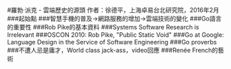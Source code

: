 #羅勃·派克 - 雲端歷史的源頭
作者：徐德平，上海卓易台北研究院，2016年2月
###起始點
###智慧手機的普及->網路服務的增加->雲端技術的變化
###Go語言的重要性
###Rob Pike的基本資料
###Systems Software Research is Irrelevant
###OSCON 2010: Rob Pike, "Public Static Void"
###Go at Google: Language Design in the Service of Software Engineering
###Go proverbs
###不遭人忌是庸才，World class jack-ass，video回應
###Renée French的藝術
